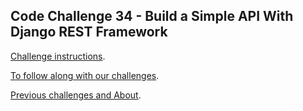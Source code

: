 ## Code Challenge 34 - Build a Simple API With Django REST Framework

[Challenge instructions](https://pybit.es/articles/codechallenge34/).

[To follow along with our challenges](https://github.com/pybites/challenges/blob/master/INSTALL.md).

[Previous challenges and About](http://pybit.es/pages/challenges.html).
